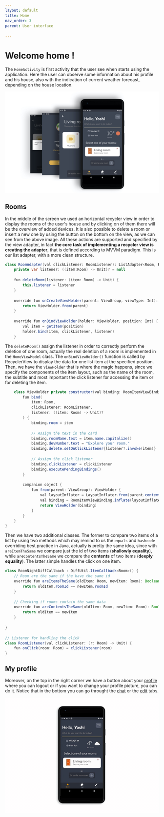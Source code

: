 ```yaml
---
layout: default
title: Home
nav_order: 3
parent: User interface

---
```

#  Welcome home !
The ```HomeActivity``` is first activity that the user see when starts using the application. Here the user can observe some information about his profile and his house, also with the indication of current weather forecast, depending on the house location.

![Home](../images/home.jpeg)

##  Rooms 

In the middle of the screen we used an horizontal recycler view in order to display the rooms of the user's house and by clicking on of them there will be the overview of added devices. It is also possible to delete a room or insert a new one by using the button on the bottom on the view, as we can see from the above image. All these actions are supported and specified by the view adapter, in fact **the core task of implementing a recycler view is creating the adapter**, that is defined according to MVVM paradigm. This is our list adapter, with a more clean structure.

```java
class RoomAdapter(val clickListener: RoomListener): ListAdapter<Room, RoomAdapter.ViewHolder>(RoomNightDiffCallback()) {
    private var listener: ((item:Room) -> Unit)? = null

    fun deleteRoom(listener: (item: Room) -> Unit) {
        this.listener = listener
    }

    override fun onCreateViewHolder(parent: ViewGroup, viewType: Int): ViewHolder {
        return ViewHolder.from(parent)
    }

    override fun onBindViewHolder(holder: ViewHolder, position: Int) {
        val item = getItem(position)
        holder.bind(item, clickListener, listener)
    }
```

The ```deleteRoom()``` assign the listener in order to correctly perform the deletion of one room, actually the real deletion of a room is implemented in the ```HomeViewModel```  class. The ```onBindViewHolder()``` function is called by RecyclerView to display the data for one list item at the specified position. Then, we have the ```ViewHolder``` that is where the magic happens, since we specify the components of the item layout, such as the name of the room, the subtitle and most important the click listener for accessing the item or for deleting the item.

```java
    class ViewHolder private constructor(val binding: RoomItemViewBinding) : RecyclerView.ViewHolder(binding.root){
        fun bind(
            item: Room,
            clickListener: RoomListener,
            listener: ((item: Room) -> Unit)?
        ) {
            binding.room = item

            // Assign the text in the card
            binding.roomName.text = item.name.capitalize()
            binding.devNumber.text = "Explore your room."
            binding.delete.setOnClickListener{listener?.invoke(item)}

            // Assign the click listener
            binding.clickListener = clickListener
            binding.executePendingBindings()
        }

        companion object {
            fun from(parent: ViewGroup): ViewHolder {
                val layoutInflater = LayoutInflater.from(parent.context)
                val binding = RoomItemViewBinding.inflate(layoutInflater, parent, false)
                return ViewHolder(binding)
            }
        }
    }
}

```
Then we have two additional classes. The former to compare two items of a list by using two methods which may remind to us the ```equals``` and ```hashcode``` overriding best practice in Java, actually is pretty the same idea, since with ```areItemTheSame``` we compare just the id of two items (**shallowly equality**), while ```areContentsTheSame``` we compare the **contents** of two items (**deeply equality**). The latter simple handles the click on one item.

```java
class RoomNightDiffCallback : DiffUtil.ItemCallback<Room>() {
    // Room are the same if the have the same id
    override fun areItemsTheSame(oldItem: Room, newItem: Room): Boolean {
        return oldItem.roomId == newItem.roomId
    }

    // Checking if rooms contain the same data
    override fun areContentsTheSame(oldItem: Room, newItem: Room): Boolean {
        return oldItem == newItem
    }

}

// Listener for handling the click
class RoomListener(val clickListener: (r: Room) -> Unit) {
    fun onClick(room: Room) = clickListener(room)
}
```


##  My profile

Moreover, on the top in the right corner we have a button about your [profile](https://sergiopicca.github.io/smartPi-app/pages/ui-profile-recap.html) where you can logout or if you want to change your profile picture, you can do it.
Notice that in the bottom you can go throught the [chat](https://sergiopicca.github.io/smartPi-app/pages/ui-chat.html) or the [edit](https://sergiopicca.github.io/smartPi-app/pages/ui-edit.html) tabs.

![Home](../images/changePic.gif)
